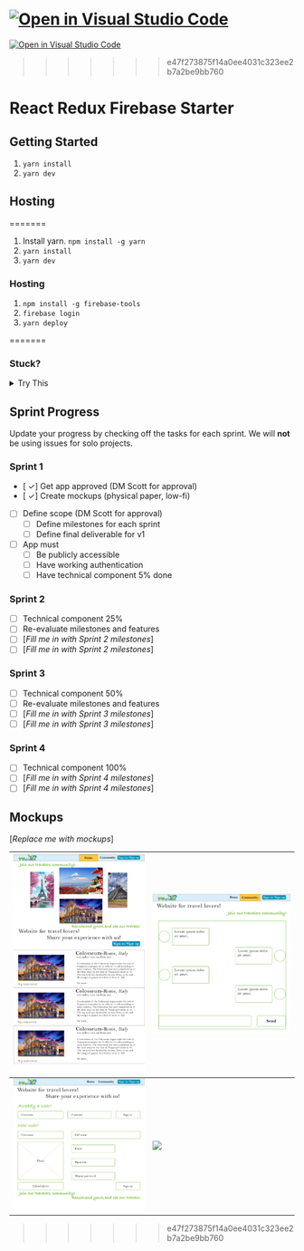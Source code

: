 
[![Open in Visual Studio Code](https://classroom.github.com/assets/open-in-vscode-c66648af7eb3fe8bc4f294546bfd86ef473780cde1dea487d3c4ff354943c9ae.svg)](https://classroom.github.com/online_ide?assignment_repo_id=8033684&assignment_repo_type=AssignmentRepo)
=======
[![Open in Visual Studio Code](https://classroom.github.com/assets/open-in-vscode-c66648af7eb3fe8bc4f294546bfd86ef473780cde1dea487d3c4ff354943c9ae.svg)](https://classroom.github.com/online_ide?assignment_repo_id=8037795&assignment_repo_type=AssignmentRepo)
>>>>>>> e47f273875f14a0ee4031c323ee2b7a2be9bb760
# React Redux Firebase Starter

## Getting Started


1. `yarn install`
2. `yarn dev`

## Hosting
=======
1. Install yarn. `npm install -g yarn`
2. `yarn install`
3. `yarn dev`

### Hosting


1. `npm install -g firebase-tools`
2. `firebase login`
3. `yarn deploy`

=======

### Stuck?

<details>
<summary>
Try This
</summary>

1. Navigate to: <https://console.firebase.google.com/> (make sure you are using the same account as you used for login)
1. Open your project, and navigate to 'Project Overview > Project settings'
1. Scroll down to 'Your apps' section and click on the web-app symbol (</>)
1. Follow the prompts and in the 2nd step, copy down the `const firebaseConfig` section as you will need it soon
1. Navigate to 'Build > Authentication', click 'Get started', and then follow the prompts to setup 'email/password' and 'Google' providers
1. Navigate to 'Build > Firestore Database', click 'Create database', and select 'Start in test mode'
1. Navigate to 'Build > Storage', click 'Get started', and select 'Start in test mode'
1. In the root folder, **copy** `env.local.example` and rename to `env.local` and open it
1. Enter the `authDomain`, `apiKey`, `projectId`, `storageBucket` into `env.local` to their respective variables
1. `yarn dev`
1. Once you can run locally, run `yarn deploy`

</details>

<!---
*** WHEN YOU ARE UP AND RUNNING, DELETE EVERYTHING ABOVE ME EXCEPT THE VERY TOP LINE. ***
*** RENAME THE TOP LINE WITH YOUR PROJECT NAME. ***
-->

## Sprint Progress

Update your progress by checking off the tasks for each sprint. We will **not** be using issues for solo projects.

### Sprint 1

- [ ✓] Get app approved (DM Scott for approval)
- [ ✓] Create mockups (physical paper, low-fi)
- [ ] Define scope (DM Scott for approval)
  - [ ] Define milestones for each sprint
  - [ ] Define final deliverable for v1
- [ ] App must
  - [ ] Be publicly accessible
  - [ ] Have working authentication
  - [ ] Have technical component 5% done

### Sprint 2

- [ ] Technical component 25%
- [ ] Re-evaluate milestones and features
- [ ] [*Fill me in with Sprint 2 milestones*]
- [ ] [*Fill me in with Sprint 2 milestones*]

### Sprint 3

- [ ] Technical component 50%
- [ ] Re-evaluate milestones and features
- [ ] [*Fill me in with Sprint 3 milestones*]
- [ ] [*Fill me in with Sprint 3 milestones*]

### Sprint 4

- [ ] Technical component 100%
- [ ] [*Fill me in with Sprint 4 milestones*]
- [ ] [*Fill me in with Sprint 4 milestones*]

## Mockups

[*Replace me with mockups*]

| ![](src/mockups/Homepage.png)| ![](src/mockups/chat.png)|
|----------------------------------------------------------------------|----------------------------------------------------------------------|
| ![](src/mockups/login.png) | ![](src/mockups/singleArti.png) |
>>>>>>> e47f273875f14a0ee4031c323ee2b7a2be9bb760
